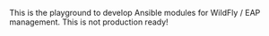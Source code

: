 This is the playground to develop Ansible modules for WildFly / EAP management.
This is not production ready!
